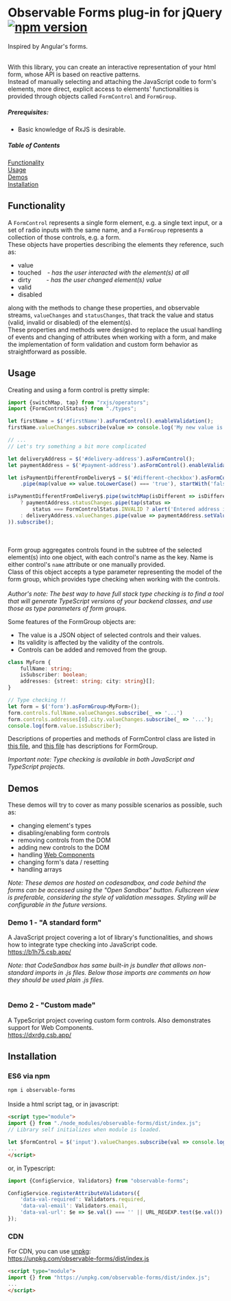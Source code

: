 # Observable Forms plug-in for jQuery [![npm version](https://badge.fury.io/js/observable-forms.svg)](http://badge.fury.io/js/observable-forms)
Inspired by Angular's forms.
<br/>
<br/>




With this library, you can create an interactive representation of your html form,
whose API is based on reactive patterns.<br/>
Instead of manually selecting and attaching the JavaScript code to form's elements,
more direct, explicit access to elements' functionalities is provided through objects called `FormControl` and `FormGroup`.<br/>

##### Prerequisites:
- Basic knowledge of RxJS is desirable.<br/>

##### Table of Contents
[Functionality](#functionality)<br/>
[Usage](#usage)<br/>
[Demos](#demos)<br/>
[Installation](#installation)<br/>

<a name="functionality"/>

## Functionality
A `FormControl` represents a single form element, e.g. a single text input, or a set of radio inputs with the same name,
and a `FormGroup` represents a collection of those controls, e.g. a form.<br/>
These objects have properties describing the elements they reference, such as:
- value
- touched&emsp;- _has the user interacted with the element(s) at all_
- dirty&emsp;&emsp;&nbsp; - _has the user changed element(s) value_
- valid
- disabled

along with the methods to change these properties, and observable streams, `valueChanges` and `statusChanges`,
that track the value and status (valid, invalid or disabled) of the element(s).<br/>
These properties and methods were designed to replace the usual handling of events and changing of attributes 
when working with a form, and make the implementation of form validation
and custom form behavior as straightforward as possible.

<a name="usage"/>

## Usage
Creating and using a form control is pretty simple:

```typescript
import {switchMap, tap} from "rxjs/operators";
import {FormControlStatus} from "./types";

let firstName = $('#firstName').asFormControl().enableValidation();
firstName.valueChanges.subscribe(value => console.log('My new value is: ' + value));

// ...
// Let's try something a bit more complicated

let deliveryAddress = $('#delivery-address').asFormControl();
let paymentAddress = $('#payment-address').asFormControl().enableValidation();

let isPaymentDifferentFromDelivery$ = $('#different-checkbox').asFormControl().valueChanges
    .pipe(map(value => value.toLowerCase() === 'true'), startWith('false'));

isPaymentDifferentFromDelivery$.pipe(switchMap(isDifferent => isDifferent
    ? paymentAddress.statusChanges.pipe(tap(status => 
        status === FormControlStatus.INVALID ? alert('Entered address is not valid') : null))
    : deliveryAddress.valueChanges.pipe(value => paymentAddress.setValue(value))
)).subscribe();
```
<br/><br/>
Form group aggregates controls found in the subtree of the selected element(s) into one object,
with each control's name as the key. Name is either control's `name` attribute or one manually provided.<br/>
Class of this object accepts a type parameter representing the model of the form group,
which provides type checking when working with the controls.<br/><br/>
_Author's note: The best way to have full stack type checking is to find a tool
that will generate TypeScript versions of your backend classes, and use those as type parameters of form groups._


Some features of the FormGroup objects are:
- The value is a JSON object of selected controls and their values.
- Its validity is affected by the validity of the controls.
- Controls can be added and removed from the group.

```typescript
class MyForm {
    fullName: string;
    isSubscriber: boolean;
    addresses: {street: string; city: string}[];
}

// Type checking !!
let form = $('form').asFormGroup<MyForm>();
form.controls.fullName.valueChanges.subscribe(_ => '...')
form.controls.addresses[0].city.valueChanges.subscribe(_ => '...');
console.log(form.value.isSubscriber);
```

Descriptions of properties and methods of FormControl class are listed in [this file](./lib/formControl.d.ts),
and [this file](./lib/formGroup.d.ts) has descriptions for FormGroup.


_Important note: Type checking is available in both JavaScript and TypeScript projects._


<a name="demos"/>

## Demos
These demos will try to cover as many possible scenarios as possible, such as:
- changing element's types
- disabling/enabling form controls
- removing controls from the DOM
- adding new controls to the DOM
- handling [Web Components](https://developer.mozilla.org/en-US/docs/Web/Web_Components)
- changing form's data / resetting
- handling arrays

_Note: These demos are hosted on codesandbox, and code behind the forms can be accessed using the "Open Sandbox" button.
Fullscreen view is preferable, considering the style of validation messages.
Styling will be configurable in the future versions._<br/>
 
### Demo 1 - "A standard form"
A JavaScript project covering a lot of library's functionalities, and shows how to integrate type checking into JavaScript code.<br/>
https://b1h75.csb.app/

_Note: that CodeSandbox has same built-in js bundler that allows non-standard imports in .js files.
Below those imports are comments on how they should be used plain .js files._<br/>
<br/>
### Demo 2 - "Custom made"
A TypeScript project covering custom form controls. Also demonstrates support for Web Components.<br/>
https://dxrdg.csb.app/


<a name="installation"/>

## Installation
### ES6 via npm
`npm i observable-forms` <br/><br/>
Inside a html script tag, or in javascript:
```html
<script type="module">
import {} from "./node_modules/observable-forms/dist/index.js";
// Library self initializes when module is loaded.

let $formControl = $('input').valueChanges.subscribe(val => console.log(val));
...
</script>
```

or, in Typescript:
```javascript
import {ConfigService, Validators} from "observable-forms";

ConfigService.registerAttributeValidators({
    'data-val-required': Validators.required,
    'data-val-email': Validators.email,
    'data-val-url': $e => $e.val() === '' || URL_REGEXP.test($e.val()) ? null : {url: true}
});
```
### CDN
For CDN, you can use [unpkg](https://unpkg.com/): <br/>
https://unpkg.com/observable-forms/dist/index.js

```html
<script type="module">
import {} from "https://unpkg.com/observable-forms/dist/index.js";
...
</script>
```


